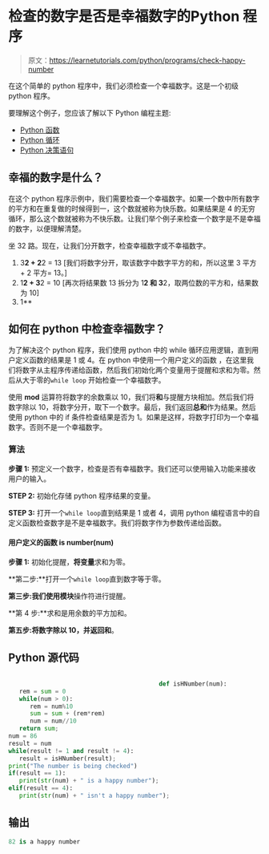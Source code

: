 # 检查的数字是否是幸福数字的Python 程序

> 原文：<https://learnetutorials.com/python/programs/check-happy-number>

在这个简单的 python 程序中，我们必须检查一个幸福数字。这是一个初级 python 程序。

要理解这个例子，您应该了解以下 Python 编程主题:

*   [Python 函数](../../python/python-functions-tutorials "Python Functions")
*   [Python 循环](../../python/python-loop-tutorials "Loops in Python")
*   [Python 决策语句](../../python/decision-making-statements "Python decision making statements")

## 幸福的数字是什么？

在这个 python 程序示例中，我们需要检查一个幸福数字。如果一个数中所有数字的平方和在重复做的时候得到一，这个数就被称为快乐数。如果结果是 4 的无穷循环，那么这个数就被称为不快乐数。让我们举个例子来检查一个数字是不是幸福的数字，以便理解清楚。

坐 32 路。现在，让我们分开数字，检查幸福数字或不幸福数字。

1.  3**2 + 2**2 = 13 [我们将数字分开，取该数字中数字平方的和，所以这里 3 平方+ 2 平方= 13。]
2.  1**2 + 3**2 = 10 [再次将结果数 13 拆分为 1**2 和 3**2，取两位数的平方和，结果数为 10]
3.  1**

## 如何在 python 中检查幸福数字？

为了解决这个 python 程序，我们使用 python 中的 while 循环应用逻辑，直到用户定义函数的结果是 1 或 4。在 python 中使用一个用户定义的函数 [](../../python/python-functions-tutorials "functions in python") ，在这里我们将数字从主程序传递给函数，然后我们初始化两个变量用于提醒和求和为零。然后从大于零的`while loop` 开始检查一个幸福数字。

使用 **mod** 运算符将数字的余数乘以 10，我们将**和**与提醒方块相加。然后我们将数字除以 10，将数字分开，取下一个数字。最后，我们返回**总和**作为结果。然后使用 python 中的 if 条件检查结果是否为 1。如果是这样，将数字打印为一个幸福数字。否则不是一个幸福数字。

### 算法

**步骤 1:** 预定义一个数字，检查是否有幸福数字。我们还可以使用输入功能来接收用户的输入。

**STEP 2:** 初始化存储 python 程序结果的变量。

**STEP 3:** 打开一个`while loop`直到结果是 1 或者 4，调用 python 编程语言中的自定义函数检查数字是不是幸福数字。我们将数字作为参数传递给函数。

#### **用户定义的函数 is number(num)**

**步骤 1:** 初始化提醒，**将变量**求和为零。

**第二步:**打开一个`while loop`直到数字等于零。

**第三步:**我们使用**模块**操作符进行提醒。

**第 4 步:**求和是用余数的平方加和。

**第五步:**将数字除以 10，并返回**和**。

## Python 源代码

```py

                                          def isHNumber(num):
   rem = sum = 0
   while(num > 0):
      rem = num%10
      sum = sum + (rem*rem)
      num = num//10
   return sum;
num = 86
result = num
while(result != 1 and result != 4):
   result = isHNumber(result);
print("The number is being checked")
if(result == 1):
   print(str(num) + " is a happy number");
elif(result == 4):
   print(str(num) + " isn't a happy number");

```

## 输出

```py
82 is a happy number
```